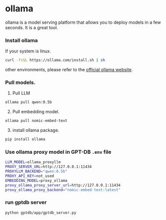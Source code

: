 # ollama
ollama is a model serving platform that allows you to deploy models in a few seconds. 
It is a great tool.

### Install ollama
If your system is linux.
```bash
curl -fsSL https://ollama.com/install.sh | sh
```
other environments, please refer to the [official ollama website](https://ollama.com/).
### Pull models.
1. Pull LLM
```bash
ollama pull qwen:0.5b
```
2. Pull embedding model.
```bash
ollama pull nomic-embed-text
```

3. install ollama package.
```bash
pip install ollama
```

### Use ollama proxy model in GPT-DB `.env` file

```bash
LLM_MODEL=ollama_proxyllm
PROXY_SERVER_URL=http://127.0.0.1:11434
PROXYLLM_BACKEND="qwen:0.5b"
PROXY_API_KEY=not_used
EMBEDDING_MODEL=proxy_ollama
proxy_ollama_proxy_server_url=http://127.0.0.1:11434
proxy_ollama_proxy_backend="nomic-embed-text:latest"
```

### run gptdb server
```bash
python gptdb/app/gptdb_server.py
```